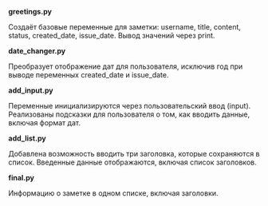 **greetings.py**

Создаёт базовые переменные для заметки: username, title, content, status, created_date, issue_date.
Вывод значений через print.



**date_changer.py**

Преобразует отображение дат для пользователя, исключив год при выводе переменных created_date и issue_date.



**add_input.py**

Переменные инициализируются через пользовательский ввод (input).
Реализованы подсказки для пользователя о том, как вводить данные, включая формат дат.



**add_list.py** 

Добавлена возможность вводить три заголовка, которые сохраняются в список.
Введенные данные отображаются, включая список заголовков.



**final.py**

Информацию о заметке в одном списке, включая заголовки.

